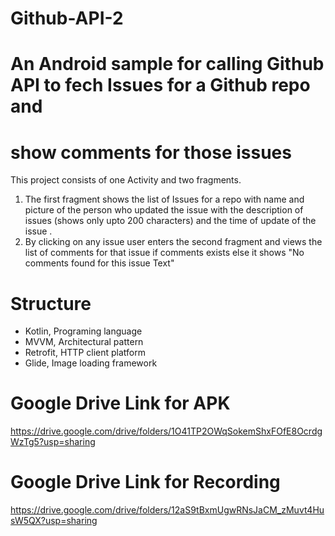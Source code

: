 # Github-API-2

# An Android sample for calling Github API to fech Issues for a Github repo and
# show comments for those issues

This project consists of one Activity and two fragments.
1) The first fragment shows the list of Issues for a repo with name and picture of the
person who updated the issue with the description of issues (shows only upto 200 characters) and the time of update of the issue .
2) By clicking on any issue user enters the second fragment and views the list of comments for that issue if comments exists else it shows "No comments found for this issue Text"  

Structure
=========

* Kotlin, Programing language
* MVVM, Architectural pattern
* Retrofit, HTTP client platform
* Glide, Image loading framework

Google Drive Link for APK
=========
https://drive.google.com/drive/folders/1O41TP2OWqSokemShxFOfE8OcrdgWzTg5?usp=sharing

Google Drive Link for Recording
=========
https://drive.google.com/drive/folders/12aS9tBxmUgwRNsJaCM_zMuvt4HusW5QX?usp=sharing

